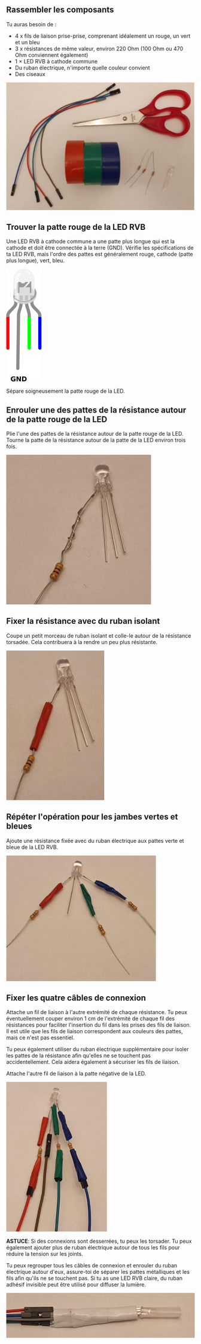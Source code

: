 ## Rassembler les composants

Tu auras besoin de :
+ 4 x fils de liaison prise-prise, comprenant idéalement un rouge, un vert et un bleu
+ 3 x résistances de même valeur, environ 220 Ohm (100 Ohm ou 470 Ohm conviennent également)
+ 1 × LED RVB à cathode commune
+ Du ruban électrique, n'importe quelle couleur convient
+ Des ciseaux

![Une image montrant quatre fils de liaison, du ruban isolant, une LED, trois résistances et une paire de ciseaux.](images/you-will-need.png)

## Trouver la patte rouge de la LED RVB

Une LED RVB à cathode commune a une patte plus longue qui est la cathode et doit être connectée à la terre (GND). Vérifie les spécifications de ta LED RVB, mais l'ordre des pattes est généralement rouge, cathode (patte plus longue), vert, bleu.

![Une LED RVB à quatre pattes, la seconde est plus longue.](images/rgb-led-legs.png)

Sépare soigneusement la patte rouge de la LED.

## Enrouler une des pattes de la résistance autour de la patte rouge de la LED

Plie l'une des pattes de la résistance autour de la patte rouge de la LED. Tourne la patte de la résistance autour de la patte de la LED environ trois fois.

![La patte d'une résistance est enroulée autour de la patte rouge d'une LED.](images/twist-leg.png)

## Fixer la résistance avec du ruban isolant

Coupe un petit morceau de ruban isolant et colle-le autour de la résistance torsadée. Cela contribuera à la rendre un peu plus résistante.

![Du ruban isolant est placé autour de la patte torsadée d'une résistance.](images/elec-tape.png)

## Répéter l'opération pour les jambes vertes et bleues

Ajoute une résistance fixée avec du ruban électrique aux pattes verte et bleue de la LED RVB.


![Des résistances et du ruban électrique sont fixés aux trois pattes d'une LED RVB.](images/elec-tape-three.png)

## Fixer les quatre câbles de connexion

Attache un fil de liaison à l'autre extrémité de chaque résistance. Tu peux éventuellement couper environ 1 cm de l'extrémité de chaque fil des résistances pour faciliter l'insertion du fil dans les prises des fils de liaison. Il est utile que les fils de liaison correspondent aux couleurs des pattes, mais ce n'est pas essentiel.

Tu peux également utiliser du ruban électrique supplémentaire pour isoler les pattes de la résistance afin qu'elles ne se touchent pas accidentellement. Cela aidera également à sécuriser les fils de liaison.

Attache l'autre fil de liaison à la patte négative de la LED.

![Quatre câbles de liaison sont attachés à une LED et à une résistance.](images/jumper-wires.png)

**ASTUCE**: Si des connexions sont desserrées, tu peux les torsader. Tu peux également ajouter plus de ruban électrique autour de tous les fils pour réduire la tension sur les joints.

Tu peux regrouper tous les câbles de connexion et enrouler du ruban électrique autour d'eux, assure-toi de séparer les pattes métalliques et les fils afin qu'ils ne se touchent pas. Si tu as une LED RVB claire, du ruban adhésif invisible peut être utilisé pour diffuser la lumière.

![LED RVB avec résistances et quatre fils de liaison, enveloppés dans du ruban électrique.](images/rgb-led-finished.png)

